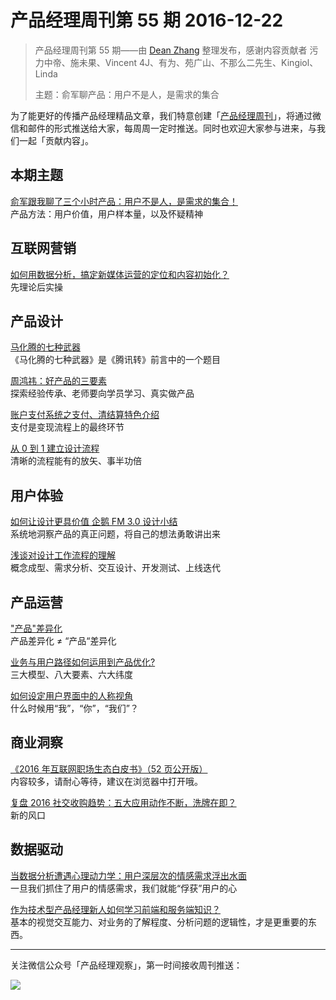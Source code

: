 # 产品经理周刊第 55 期 2016-12-22

> 产品经理周刊第 55 期——由 [Dean Zhang](http://pmweekly.com/contributors#dean) 整理发布，感谢内容贡献者 污力中帝、施未果、Vincent 4J、有为、苑广山、不那么二先生、Kingiol、Linda
> 
> 主题：俞军聊产品：用户不是人，是需求的集合

为了能更好的传播产品经理精品文章，我们特意创建「[产品经理周刊](http://pmweekly.com/)」，将通过微信和邮件的形式推送给大家，每周周一定时推送。同时也欢迎大家参与进来，与我们一起「贡献内容」。    

## 本期主题  

[俞军跟我聊了三个小时产品：用户不是人，是需求的集合！](https://mp.weixin.qq.com/s?__biz=MjM5NDUyOTAwOA==&mid=2652914267&idx=1&sn=7b8b0b88bd9514fa7350718360d2f8fc&chksm=bd5289c48a2500d2d8b178199deccbece3eef342fd09143b7dd0b6f280bb450af16c8decf2f1&mpshare=1&scene=1&srcid=12167QnrkJl2m0gXoElySLc0&key=564c3e9811aee0ab0f01e2e08ba46bcc3022b5706e1bfee64ad19aaa6981898c291b7b85d3e3de9c6704d11ae7521b670ff8944d7c1a2dce08370c608dd8d8d227c041166e5781e4ee1b1b7cc6042868&ascene=0&uin=MjExNzY1NDIwMQ%3D%3D&devicetype=iMac+MacBookPro12%2C1+OSX+OSX+10.12.1+build(16B2555)&version=12010110&nettype=WIFI&fontScale=100&pass_ticket=JEKRKyCqYTYl3rHs2Zyg31e73Cxo5tErtsWcYBoK86LDvWhuL9X2IE3ZZIOuD5IL)    
产品方法：用户价值，用户样本量，以及怀疑精神        

## 互联网营销 

[如何用数据分析，搞定新媒体运营的定位和内容初始化？](http://www.niaogebiji.com/article-13051-1.html?from=groupmessage&isappinstalled=0)    
先理论后实操   

## 产品设计  

[马化腾的七种武器](https://mp.weixin.qq.com/s?__biz=MzI0OTA5OTAxOA==&mid=2651070573&idx=1&sn=31f2eaf8857091ceccd405dd2f4ef1f5&chksm=f2662608c511af1e1e8a080c3e7be130842305522881bd81a9d2b02a9a362436492308b97e72&mpshare=1&scene=1&srcid=12194Re36EcCR4ZqXqtNEvae&key=564c3e9811aee0abbf1b6b5d104d78a11e86a2abfe16d2f7773599061aadb84400800ed6404c265a0dfd3f9542e7485f85f3f9bde3470f0a4b46b44dbcc579557152d6ab0af9f942101c01412c8c5bf4&ascene=0&uin=MjExNzY1NDIwMQ%3D%3D&devicetype=iMac+MacBookPro12%2C1+OSX+OSX+10.12.1+build(16B2555)&version=12010110&nettype=WIFI&fontScale=100&pass_ticket=JEKRKyCqYTYl3rHs2Zyg31e73Cxo5tErtsWcYBoK86LDvWhuL9X2IE3ZZIOuD5IL)    
《马化腾的七种武器》是《腾讯转》前言中的一个题目  

[周鸿祎：好产品的三要素](https://mp.weixin.qq.com/s?__biz=MjM5MTc1MzQ4NA==&mid=2650888525&idx=1&sn=d2ee342bed135869088b1f2858666fae&chksm=bd454d2e8a32c43865e75c0627b21d7ed41ee7ed6dc352d5b7e9154d13a3487b764787a538ef&mpshare=1&scene=1&srcid=12146glNMVn2gzQQQT2rogjF&key=564c3e9811aee0ab87da1246bac59fdd0b93455ff33966c3bd7aadd05ff0b345484b75e9c433482bfb09167a4ba1293daef305dd6aa774ca7acc89a67022db4f24700098e649401d22f669f4eb2d75c9&ascene=0&uin=MjExNzY1NDIwMQ%3D%3D&devicetype=iMac+MacBookPro12%2C1+OSX+OSX+10.12.1+build(16B2555)&version=12010110&nettype=WIFI&fontScale=100&pass_ticket=JEKRKyCqYTYl3rHs2Zyg31e73Cxo5tErtsWcYBoK86LDvWhuL9X2IE3ZZIOuD5IL)  
探索经验传承、老师要向学员学习、真实做产品   

[账户支付系统之支付、清结算特色介绍](https://zhuanlan.zhihu.com/p/22529766)    
支付是变现流程上的最终环节   

[从 0 到 1 建立设计流程](https://ellendesign.github.io/2016/12/06/%E3%80%90%E8%AE%BE%E8%AE%A1%E6%B5%81%E7%A8%8B%E3%80%91%E4%BB%8E0%E5%88%B01/)    
清晰的流程能有的放矢、事半功倍    

## 用户体验

[如何让设计更具价值 企鹅 FM 3.0 设计小结](https://isux.tencent.com/fm-redesign.html)    
系统地洞察产品的真正问题，将自己的想法勇敢讲出来   

[浅谈对设计工作流程的理解](https://zhuanlan.zhihu.com/p/24192192)  
概念成型、需求分析、交互设计、开发测试、上线迭代   

## 产品运营  

["产品"差异化](https://mp.weixin.qq.com/s?__biz=MzIzNjUxNjA3Mw==&mid=2247483890&idx=1&sn=8bab33dd399b7ab6306a2f05f9b7e891&chksm=e8d7e674dfa06f6267ecdbcabd6a94d8461b77b9611f757eb40d030474f409d6431c5f83a8e6&mpshare=1&scene=1&srcid=1214ZUd3g4rssxNhTnb94IeQ&key=564c3e9811aee0abe65a0908f4c7bda707ac797a80d6ac3cd2d3041605b0b6fbdbb993a2f12cc57053503357e82f84ec64a98ff21b685800d54a424d0f551f66056a35898cb73ed1ecfb78ebdbe49835&ascene=0&uin=MjExNzY1NDIwMQ%3D%3D&devicetype=iMac+MacBookPro12%2C1+OSX+OSX+10.12.1+build(16B2555)&version=12010110&nettype=WIFI&fontScale=100&pass_ticket=JEKRKyCqYTYl3rHs2Zyg31e73Cxo5tErtsWcYBoK86LDvWhuL9X2IE3ZZIOuD5IL)  
产品差异化 ≠ “产品“差异化   

[业务与用户路径如何运用到产品优化?](http://www.pmcaff.com/article/index/532957843614848?from=label&pmc_param%5Blabel_name%5D=)  
三大模型、八大要素、六大纬度   

[如何设定用户界面中的人称视角](http://www.yidianzixun.com/article/0FConWLr?s=8&appid=yidian&ver=3.8.0&utk=1le9gld3&from=timeline&isappinstalled=1)    
什么时候用“我”，“你”，“我们”？  

## 商业洞察 

[《2016 年互联网职场生态白皮书》（52 页公开版）](http://job.lagou.com/download/2016lagouwhitepaper.pdf)  
内容较多，请耐心等待，建议在浏览器中打开哦。  

[复盘 2016 社交收购趋势：五大应用动作不断，洗牌在即？](https://mp.weixin.qq.com/s?__biz=MzA3MzQ1MzQzNA==&mid=2656916160&idx=2&sn=da1185e42f5e853c05c145893d571f64&chksm=84a728d5b3d0a1c37932209de05eafd97d71342f27527cdef7c759a19ca83ea18d68ca64cbbc&mpshare=1&scene=1&srcid=1215ZqQTRcN5IPgv9NUrdTOy&key=564c3e9811aee0abaee9afe2d4162c7d1602279dd09d69b3e720c286a6ecbe7e8f8561d4b29e53329e203d85b79bb19d978e76b1df8a44034a6cd26ec90f84996eda866296a02da0fabd2ff32cecb8c7&ascene=0&uin=MjExNzY1NDIwMQ%3D%3D&devicetype=iMac+MacBookPro12%2C1+OSX+OSX+10.12.1+build(16B2555)&version=12010110&nettype=WIFI&fontScale=100&pass_ticket=JEKRKyCqYTYl3rHs2Zyg31e73Cxo5tErtsWcYBoK86LDvWhuL9X2IE3ZZIOuD5IL)      
新的风口   

## 数据驱动

[当数据分析遭遇心理动力学：用户深层次的情感需求浮出水面](http://36kr.com/p/5054154.html)  
一旦我们抓住了用户的情感需求，我们就能“俘获”用户的心    

[作为技术型产品经理新人如何学习前端和服务端知识？](https://www.zhihu.com/question/50746267/answer/122518905)  
基本的视觉交互能力、对业务的了解程度、分析问题的逻辑性，才是更重要的东西。 
  
---
关注微信公众号「产品经理观察」，第一时间接收周刊推送：          
  
![](http://com-4jplus-temp.qiniudn.com/pmweekly-weixin.jpg)   